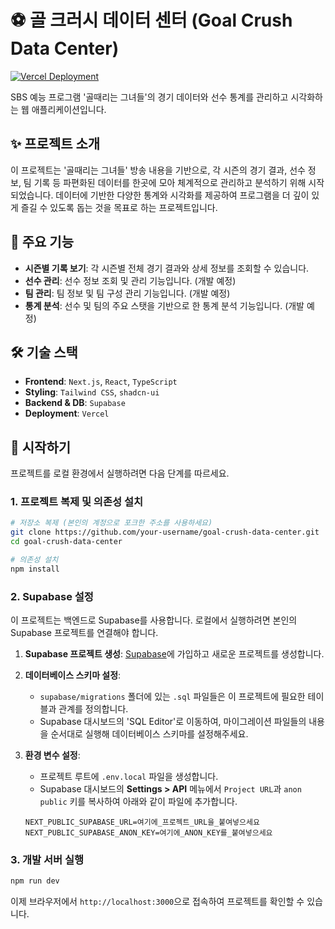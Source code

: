 # ⚽ 골 크러시 데이터 센터 (Goal Crush Data Center)

[![Vercel Deployment](https://img.shields.io/badge/Vercel-배포%20링크-black?style=for-the-badge&logo=vercel)](https://goal-crush-data-center.vercel.app/)

SBS 예능 프로그램 '골때리는 그녀들'의 경기 데이터와 선수 통계를 관리하고 시각화하는 웹 애플리케이션입니다.

## ✨ 프로젝트 소개

이 프로젝트는 '골때리는 그녀들' 방송 내용을 기반으로, 각 시즌의 경기 결과, 선수 정보, 팀 기록 등 파편화된 데이터를 한곳에 모아 체계적으로 관리하고 분석하기 위해 시작되었습니다. 데이터에 기반한 다양한 통계와 시각화를 제공하여 프로그램을 더 깊이 있게 즐길 수 있도록 돕는 것을 목표로 하는 프로젝트입니다.

## 🚀 주요 기능

-   **시즌별 기록 보기**: 각 시즌별 전체 경기 결과와 상세 정보를 조회할 수 있습니다.
-   **선수 관리**: 선수 정보 조회 및 관리 기능입니다. (개발 예정)
-   **팀 관리**: 팀 정보 및 팀 구성 관리 기능입니다. (개발 예정)
-   **통계 분석**: 선수 및 팀의 주요 스탯을 기반으로 한 통계 분석 기능입니다. (개발 예정)

## 🛠️ 기술 스택

-   **Frontend**: `Next.js`, `React`, `TypeScript`
-   **Styling**: `Tailwind CSS`, `shadcn-ui`
-   **Backend & DB**: `Supabase`
-   **Deployment**: `Vercel`

## 🏁 시작하기

프로젝트를 로컬 환경에서 실행하려면 다음 단계를 따르세요.

### **1. 프로젝트 복제 및 의존성 설치**
```bash
# 저장소 복제 (본인의 계정으로 포크한 주소를 사용하세요)
git clone https://github.com/your-username/goal-crush-data-center.git
cd goal-crush-data-center

# 의존성 설치
npm install
```

### **2. Supabase 설정**

이 프로젝트는 백엔드로 Supabase를 사용합니다. 로컬에서 실행하려면 본인의 Supabase 프로젝트를 연결해야 합니다.

1.  **Supabase 프로젝트 생성**: [Supabase](https://supabase.com/)에 가입하고 새로운 프로젝트를 생성합니다.
2.  **데이터베이스 스키마 설정**:
    -   `supabase/migrations` 폴더에 있는 `.sql` 파일들은 이 프로젝트에 필요한 테이블과 관계를 정의합니다.
    -   Supabase 대시보드의 'SQL Editor'로 이동하여, 마이그레이션 파일들의 내용을 순서대로 실행해 데이터베이스 스키마를 설정해주세요.
3.  **환경 변수 설정**:
    -   프로젝트 루트에 `.env.local` 파일을 생성합니다.
    -   Supabase 대시보드의 **Settings > API** 메뉴에서 `Project URL`과 `anon` `public` 키를 복사하여 아래와 같이 파일에 추가합니다.

    ```
    NEXT_PUBLIC_SUPABASE_URL=여기에_프로젝트_URL을_붙여넣으세요
    NEXT_PUBLIC_SUPABASE_ANON_KEY=여기에_ANON_KEY를_붙여넣으세요
    ```

### **3. 개발 서버 실행**

```bash
npm run dev
```

이제 브라우저에서 `http://localhost:3000`으로 접속하여 프로젝트를 확인할 수 있습니다.
